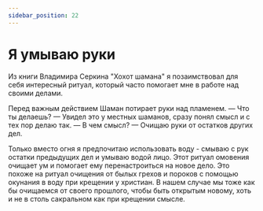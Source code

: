```yaml
---
sidebar_position: 22
---
```


# Я умываю руки

Из книги Владимира Серкина "Хохот шамана" я позаимствовал для себя интересный ритуал, который часто помогает мне в работе над своими делами.

Перед важным действием Шаман потирает руки над пламенем.
— Что ты делаешь?
— Увидел это у местных шаманов, сразу понял смысл и с тех пор делаю так.
— В чем смысл?
— Очищаю руки от остатков других дел.

Только вместо огня я предпочитаю использовать воду - смываю с рук остатки предыдущих дел и умываю водой лицо. Этот ритуал омовения очищает ум и помогает ему перенастроиться на новое дело. Это похоже на ритуал очищения от былых грехов и пороков с помощью окунания в воду при крещении у христиан. В нашем случае мы тоже как бы очищаемся от своего прошлого, чтобы быть открытым новому, хоть и не в столь сакральном как при крещении смысле.
